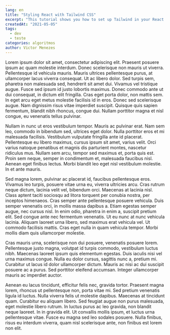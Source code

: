 ```yaml
---
lang: en
title: "Styling React with Tailwind CSS"
excerpt: "This tutorial shows you how to set up Tailwind in your React applications."
createdAt: "2021-05-05"
tags:
  - dev
  - teste
categories: algoritmos
author: Victor Menezes
---
```


Lorem ipsum dolor sit amet, consectetur adipiscing elit. Praesent posuere ipsum ac quam molestie interdum. Donec scelerisque non mauris ut viverra. Pellentesque id vehicula mauris. Mauris ultrices pellentesque purus, at ullamcorper lacus viverra consequat. Ut ac libero dolor. Sed turpis sem, pharetra non malesuada sed, hendrerit sit amet dui. Vivamus vel tristique augue. Fusce sed ipsum id justo lobortis maximus. Donec commodo ante ut dui consequat, in dictum elit fringilla. Cras eget porta dolor, non mattis sem. In eget arcu eget metus molestie facilisis id in eros. Donec sed scelerisque augue. Nam dignissim risus vitae imperdiet suscipit. Quisque quis sapien fermentum, blandit nibh rhoncus, congue dui. Nullam porttitor magna et nisl congue, eu venenatis tellus pulvinar.

Nullam in nunc ut eros vestibulum tempor. Mauris ac pulvinar erat. Nam sem leo, commodo in bibendum sed, ultrices eget dolor. Nulla porttitor eros et mi malesuada facilisis. Vestibulum vulputate fringilla ante id placerat. Pellentesque eu libero maximus, cursus ipsum sit amet, varius velit. Orci varius natoque penatibus et magnis dis parturient montes, nascetur ridiculus mus. Nullam sem arcu, tempor sed maximus et, porta quis est. Proin sem neque, semper in condimentum et, malesuada faucibus nisl. Aenean eget finibus lectus. Morbi blandit leo eget nisl vestibulum molestie. In et ante mauris.

Sed magna lorem, pulvinar ac placerat id, faucibus pellentesque eros. Vivamus leo turpis, posuere vitae urna eu, viverra ultricies arcu. Cras rutrum neque dictum, lacinia velit vel, bibendum orci. Maecenas at lacinia nisl. Class aptent taciti sociosqu ad litora torquent per conubia nostra, per inceptos himenaeos. Cras semper ante pellentesque posuere vehicula. Duis semper venenatis orci, in mollis massa dapibus a. Etiam egestas semper augue, nec cursus nisl. In enim odio, pharetra in enim a, suscipit pretium elit. Sed congue ante nec fermentum venenatis. Ut eu nunc at nunc vehicula lacinia. Aliquam laoreet urna libero, sed maximus erat vehicula vel. Ut commodo facilisis mattis. Cras eget nulla in quam vehicula tempor. Morbi mollis diam quis ullamcorper molestie.

Cras mauris urna, scelerisque non dui posuere, venenatis posuere lorem. Pellentesque justo magna, volutpat id turpis commodo, vestibulum luctus nibh. Maecenas laoreet ipsum quis elementum egestas. Duis iaculis nisi vel urna maximus congue. Nulla eu dolor cursus, sagittis nunc a, pretium mi. Curabitur ut lacus id dolor ullamcorper dictum. Mauris ac nisi ac dui suscipit posuere ac a purus. Sed porttitor eleifend accumsan. Integer ullamcorper mauris ac imperdiet auctor.

Aenean eu lacus tincidunt, efficitur felis nec, gravida tortor. Praesent magna lorem, rhoncus ut pellentesque non, porta vitae mi. Sed pretium venenatis ligula id luctus. Nulla viverra felis ut molestie dapibus. Maecenas at tincidunt quam. Curabitur eu aliquam libero. Sed feugiat augue non purus malesuada, eget molestie libero rutrum. In luctus purus ac leo gravida, non blandit neque laoreet. In in gravida elit. Ut convallis mollis ipsum, et luctus urna pellentesque vitae. Fusce eu magna sed leo sodales posuere. Nulla finibus, risus eu interdum viverra, quam nisl scelerisque ante, non finibus est lorem non elit.
